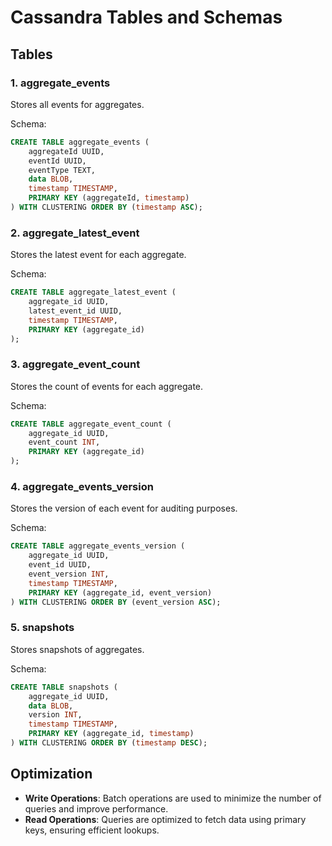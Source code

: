 # Cassandra Tables and Schemas

## Tables

### 1. aggregate_events
Stores all events for aggregates.

Schema:
```sql
CREATE TABLE aggregate_events (
    aggregateId UUID,
    eventId UUID,
    eventType TEXT,
    data BLOB,
    timestamp TIMESTAMP,
    PRIMARY KEY (aggregateId, timestamp)
) WITH CLUSTERING ORDER BY (timestamp ASC);
```

### 2. aggregate_latest_event
Stores the latest event for each aggregate.

Schema:
```sql
CREATE TABLE aggregate_latest_event (
    aggregate_id UUID,
    latest_event_id UUID,
    timestamp TIMESTAMP,
    PRIMARY KEY (aggregate_id)
);
```

### 3. aggregate_event_count
Stores the count of events for each aggregate.

Schema:
```sql
CREATE TABLE aggregate_event_count (
    aggregate_id UUID,
    event_count INT,
    PRIMARY KEY (aggregate_id)
);
```

### 4. aggregate_events_version
Stores the version of each event for auditing purposes.

Schema:
```sql
CREATE TABLE aggregate_events_version (
    aggregate_id UUID,
    event_id UUID,
    event_version INT,
    timestamp TIMESTAMP,
    PRIMARY KEY (aggregate_id, event_version)
) WITH CLUSTERING ORDER BY (event_version ASC);
```

### 5. snapshots
Stores snapshots of aggregates.

Schema:
```sql
CREATE TABLE snapshots (
    aggregate_id UUID,
    data BLOB,
    version INT,
    timestamp TIMESTAMP,
    PRIMARY KEY (aggregate_id, timestamp)
) WITH CLUSTERING ORDER BY (timestamp DESC);
```

## Optimization

- **Write Operations**: Batch operations are used to minimize the number of queries and improve performance.
- **Read Operations**: Queries are optimized to fetch data using primary keys, ensuring efficient lookups.
